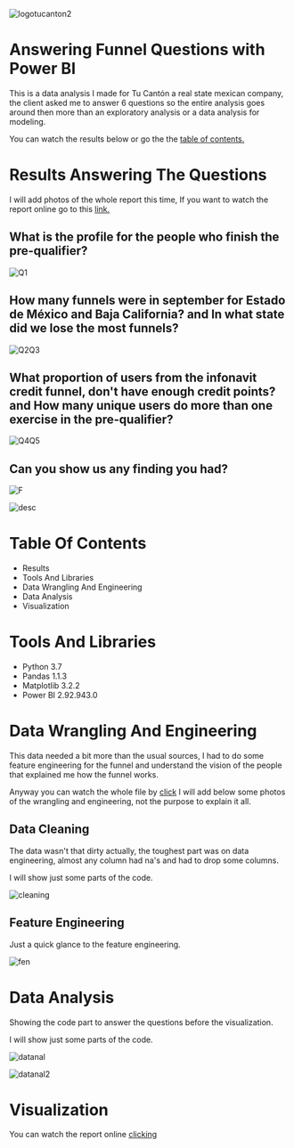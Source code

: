 ![logotucanton2](https://user-images.githubusercontent.com/58957744/122480022-b3e0e500-cf91-11eb-8561-4537f483d6e3.png)

# Answering Funnel Questions with Power BI
This is a data analysis I made for Tu Cantón a real state mexican company, the client asked me to answer 6 questions so the entire analysis goes around then more than an exploratory analysis or a data analysis for modeling. 

You can watch the results below or go the the [table of contents.](#Table-Of-Contents)



# Results Answering The Questions
I will add photos of the whole report this time, If you want to watch the report online go to this [link.](https://app.powerbi.com/view?r=eyJrIjoiZWQyMjQxMDEtZjIyMC00OWFkLTkwYmYtMmVlZDVlYjZiZjNiIiwidCI6IjJlZGE0M2M5LTUxYzktNDAwMi1iZjJmLTlmY2QwMzZmNjdkNyJ9&pageName=ReportSectionf6913e9c09601dd278ae)

## What is the profile for the people who finish the pre-qualifier?

![Q1](https://user-images.githubusercontent.com/58957744/116601265-ebb3a080-a8ef-11eb-8505-5ea5568eb9d5.png)

## How many funnels were in september for Estado de México and Baja California? and In what state did we lose the most funnels?

![Q2Q3](https://user-images.githubusercontent.com/58957744/116601267-ec4c3700-a8ef-11eb-9382-fb3d69d2919b.png)


## What proportion of users from the infonavit credit funnel, don't have enough credit points? and How many unique users do more than one exercise in the pre-qualifier?

![Q4Q5](https://user-images.githubusercontent.com/58957744/116601269-ece4cd80-a8ef-11eb-974b-a7d0efa2b3c3.png)


## Can you show us any finding you had?

![F](https://user-images.githubusercontent.com/58957744/116601271-ece4cd80-a8ef-11eb-9d4b-08c2a0e8bc58.png)

![desc](https://user-images.githubusercontent.com/58957744/116700129-0fc4bf80-a98c-11eb-99e2-81b63003b8f5.png)



# Table Of Contents
* Results
* Tools And Libraries
* Data Wrangling And Engineering
* Data Analysis
* Visualization

# Tools And Libraries
* Python 3.7
* Pandas 1.1.3
* Matplotlib 3.2.2
* Power BI 2.92.943.0

# Data Wrangling And Engineering
This data needed a bit more than the usual sources, I had to do some feature engineering for the funnel and understand the vision of the people that explained me how the funnel works.

Anyway you can watch the whole file by [click](https://github.com/JorgePablol/Data-Analysis-Real-State-with-Power-BI/blob/main/LimpiaTuCanton.ipynb) I will add below some photos of the wrangling and engineering, not the purpose to explain it all.


## Data Cleaning
The data wasn't that dirty actually, the toughest part was on data engineering, almost any column had na's and had to drop some columns.

I will show just some parts of the code.

![cleaning](https://user-images.githubusercontent.com/58957744/116607946-3e915600-a8f8-11eb-922f-db964625b8d7.png)

## Feature Engineering
Just a quick glance to the feature engineering.

![fen](https://user-images.githubusercontent.com/58957744/116607944-3df8bf80-a8f8-11eb-9ead-7db3a99e937d.png)


# Data Analysis
Showing the code part to answer the questions before the visualization.

I will show just some parts of the code.

![datanal](https://user-images.githubusercontent.com/58957744/116607948-3e915600-a8f8-11eb-8eb8-e510cb20bc9e.png)

![datanal2](https://user-images.githubusercontent.com/58957744/116607950-3f29ec80-a8f8-11eb-8fc0-4f7f075b2541.png)

# Visualization
You can watch the report online [clicking](https://app.powerbi.com/view?r=eyJrIjoiZWQyMjQxMDEtZjIyMC00OWFkLTkwYmYtMmVlZDVlYjZiZjNiIiwidCI6IjJlZGE0M2M5LTUxYzktNDAwMi1iZjJmLTlmY2QwMzZmNjdkNyJ9&pageName=ReportSectionf6913e9c09601dd278ae)
